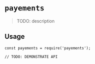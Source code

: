 # `payements`

> TODO: description

## Usage

```
const payements = require('payements');

// TODO: DEMONSTRATE API
```
